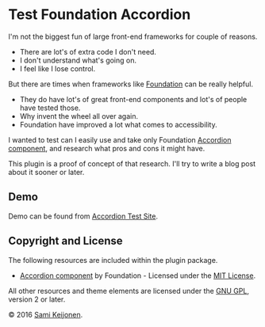 # Test Foundation Accordion

I'm not the biggest fun of large front-end frameworks for couple of reasons.

* There are lot's of extra code I don't need.
* I don't understand what's going on.
* I feel like I lose control.

But there are times when frameworks like [Foundation](http://foundation.zurb.com/) can be really helpful.

* They do have lot's of great front-end components and lot's of people have tested those.
* Why invent the wheel all over again.
* Foundation have improved a lot what comes to accessibility.

I wanted to test can I easily use and take only Foundation [Accordion component](http://foundation.zurb.com/sites/docs/accordion.html), and research what pros and cons it might have.

This plugin is a proof of concept of that research. I'll try to write a blog post about it sooner or later. 

## Demo

Demo can be found from [Accordion Test Site](https://foxland.fi/demo/test-accordion/).

## Copyright and License

The following resources are included within the plugin package.

* [Accordion component](https://github.com/Keyamoon/svgxuse) by Foundation - Licensed under the [MIT License](http://opensource.org/licenses/MIT).

All other resources and theme elements are licensed under the [GNU GPL](http://www.gnu.org/licenses/old-licenses/gpl-2.0.html), version 2 or later.

&copy; 2016 [Sami Keijonen](https://foxland.fi/).